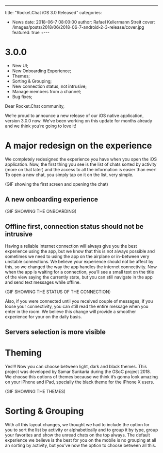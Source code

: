 ---
title: "Rocket.Chat iOS 3.0 Released"
categories:
- News
date: 2018-06-7 08:00:00
author: Rafael Kellermann Streit
cover: /images/posts/2018/06/2018-06-7-android-2-3-release/cover.jpg
featured: true
+---

# 3.0.0

- New UI;
- New Onboarding Experience;
- Themes;
- Sorting & Grouping;
- New connection status, not intrusive;
- Manage members from a channel;
- Bug fixes;

Dear Rocket.Chat community,

We’re proud to announce a new release of our iOS native application, version 3.0.0 now. We’ve been working on this update for months already and we think you’re going to love it!

# A major redesign on the experience

We completely redesigned the experience you have when you open the iOS application. Now, the first thing you see is the list of chats sorted by activity (more on that later) and the access to all the information is easier than ever! To open a new chat, you simply tap on it on the list, very simple.

(GIF showing the first screen and opening the chat)

## A new onboarding experience

(GIF SHOWING THE ONBOARDING)

## Offline first, connection status should not be intrusive

Having a reliable internet connection will always give you the best experience using the app, but we know that this is not always possible and sometimes we need to using the app on the airplane or in-between very unstable connections.  We believe your experience should not be affect by this, so we changed the way the app handles the internet connectivity. Now when the app is waiting for a connection, you’ll see a small text on the title of the view saying the currently state, but you can still navigate in the app and send text messages while offline.

(GIF SHOWING THE STATUS OF THE CONNECTION) 

Also, if you were connected until you received couple of messages, if you loose your connectivity, you can still read the entire message when you enter in the room. We believe this change will provide a smoother experience for your on the daily basis.

## Servers selection is more visible

# Theming

Yes!!! Now you can choose between light, dark and black themes. This project was developed by Samar Sunkaria during the GSoC project 2018. We choose this options of themes because we think it’s gonna look amazing on your iPhone and iPad, specially the black theme for the iPhone X users.

(GIF SHOWING THE THEMES)

# Sorting & Grouping

With all this layout changes, we thought we had to include the option for you to sort the list by activity or alphabetically and to group it by type, group your favorites and show the unread chats on the top always. The default experience we believe is the best for you on the mobile is no grouping at all an sorting by activity, but you’ve now the option to choose between all this.
